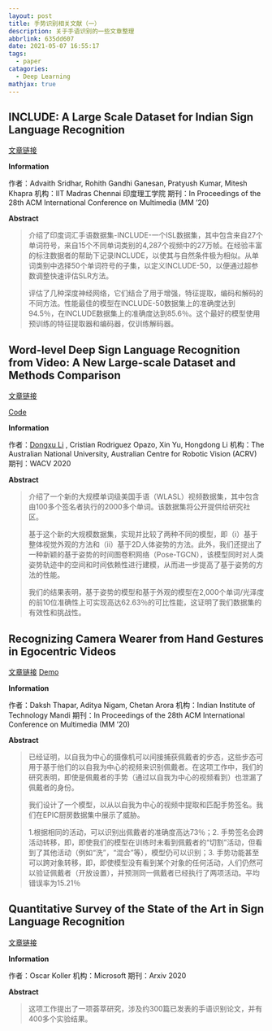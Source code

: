 ```yaml
---
layout: post
title: 手势识别相关文献（一）
description: 关于手语识别的一些文章整理
abbrlink: 635dd607
date: 2021-05-07 16:55:17
tags:
  - paper
catagories:
  - Deep Learning
mathjax: true
---
```



## INCLUDE: A Large Scale Dataset for Indian Sign Language Recognition

[文章链接](https://wvpn.ustc.edu.cn/https/77726476706e69737468656265737421f4fb0f9d243d265f6c0f/doi/pdf/10.1145/3394171.3413528)

**Information**

作者：Advaith Sridhar, Rohith Gandhi Ganesan, Pratyush Kumar, Mitesh Khapra
机构：IIT Madras Chennai 印度理工学院
期刊：In Proceedings of the 28th ACM International Conference on Multimedia (MM ’20)

**Abstract**

>介绍了印度词汇手语数据集-INCLUDE-一个ISL数据集，其中包含来自27个单词符号，来自15个不同单词类别的4,287个视频中的27万帧。在经验丰富的标注数据者的帮助下记录INCLUDE，以使其与自然条件极为相似。从单词类别中选择50个单词符号的子集，以定义INCLUDE-50，以便通过超参数调整快速评估SLR方法。
>
>评估了几种深度神经网络，它们结合了用于增强，特征提取，编码和解码的不同方法。性能最佳的模型在INCLUDE-50数据集上的准确度达到94.5％，在INCLUDE数据集上的准确度达到85.6％。这个最好的模型使用预训练的特征提取器和编码器，仅训练解码器。


## Word-level Deep Sign Language Recognition from Video: A New Large-scale Dataset and Methods Comparison

[文章链接](https://openaccess.thecvf.com/content_WACV_2020/papers/Li_Word-level_Deep_Sign_Language_Recognition_from_Video_A_New_Large-scale_WACV_2020_paper.pdf)

[Code](https://github.com/verashira/TSPNet)

**Information**

作者：[Dongxu Li](https://dxli94.github.io/) , Cristian Rodriguez Opazo, Xin Yu, Hongdong Li
机构：The Australian National University, Australian Centre for Robotic Vision (ACRV)
期刊：WACV 2020

**Abstract**

>介绍了一个新的大规模单词级美国手语（WLASL）视频数据集，其中包含由100多个签名者执行的2000多个单词。该数据集将公开提供给研究社区。
>
>基于这个新的大规模数据集，实现并比较了两种不同的模型，即（i）基于整体视觉外观的方法和（ii）基于2D人体姿势的方法。此外，我们还提出了一种新颖的基于姿势的时间图卷积网络（Pose-TGCN），该模型同时对人类姿势轨迹中的空间和时间依赖性进行建模，从而进一步提高了基于姿势的方法的性能。
>
>我们的结果表明，基于姿势的模型和基于外观的模型在2,000个单词/光泽度的前10位准确性上可实现高达62.63％的可比性能，这证明了我们数据集的有效性和挑战性。


## Recognizing Camera Wearer from Hand Gestures in Egocentric Videos

[文章链接](https://www.cse.iitd.ac.in/~chetan/papers/daksh-mm-2020.pdf)
[Demo](https://egocentricbiometric.github.io/)


**Information**

作者：Daksh Thapar, Aditya Nigam, Chetan Arora
机构：Indian Institute of Technology Mandi
期刊：In Proceedings of the 28th ACM International Conference on Multimedia (MM ’20)

**Abstract**

>已经证明，以自我为中心的摄像机可以间接捕获佩戴者的步态，这些步态可用于基于他们的以自我为中心的视频来识别佩戴者。在这项工作中，我们的研究表明，即使是佩戴者的手势（通过以自我为中心的视频看到）也泄漏了佩戴者的身份。
>
>我们设计了一个模型，以从以自我为中心的视频中提取和匹配手势签名。我们在EPIC厨房数据集中展示了威胁。
>
>1.根据相同的活动，可以识别出佩戴者的准确度高达73％；2. 手势签名会跨活动转移，即，即使我们的模型在训练时未看到佩戴者的“切割”活动，但看到了其他活动（例如“洗”，“混合”等），模型仍可以识别；3. 手势功能甚至可以跨对象转移，即，即使模型没有看到某个对象的任何活动，人们仍然可以验证佩戴者（开放设置），并预测同一佩戴者已经执行了两项活动。平均错误率为15.21％

## Quantitative Survey of the State of the Art in Sign Language Recognition

[文章链接](https://arxiv.org/pdf/2008.09918v2.pdf)

**Information**

作者：Oscar Koller
机构：Microsoft
期刊：Arxiv 2020

**Abstract**

>这项工作提出了一项荟萃研究，涉及约300篇已发表的手语识别论文，并有400多个实验结果。

